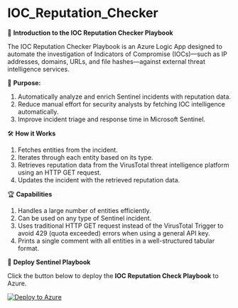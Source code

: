# IOC_Reputation_Checker

📌 **Introduction to the IOC Reputation Checker Playbook**

The IOC Reputation Checker Playbook is an Azure Logic App designed to automate the investigation of Indicators of Compromise (IOCs)—such as IP addresses, domains, URLs, and file hashes—against external threat intelligence services.

🎯 **Purpose:**

1. Automatically analyze and enrich Sentinel incidents with reputation data.
2. Reduce manual effort for security analysts by fetching IOC intelligence automatically.
3. Improve incident triage and response time in Microsoft Sentinel.

🛠️ **How it Works**

1. Fetches entities from the incident.
2. Iterates through each entity based on its type.
3. Retrieves reputation data from the VirusTotal threat intelligence platform using an HTTP GET request.
4. Updates the incident with the retrieved reputation data.

🏆 **Capabilities**

1. Handles a large number of entities efficiently.
2. Can be used on any type of Sentinel incident.
3. Uses traditional HTTP GET request instead of the VirusTotal Trigger to avoid 429 (quota exceeded) errors when using a general API key.
4. Prints a single comment with all entities in a well-structured tabular format.

🚀 **Deploy Sentinel Playbook**

Click the button below to deploy the **IOC Reputation Check Playbook** to Azure.

[![Deploy to Azure](https://aka.ms/deploytoazurebutton)](https://portal.azure.com/#create/Microsoft.Template/uri/https%3A%2F%2Fgithub.com%2FNagasaikumarvarikuti%2FIOC_Reputation_Checker%2Fblob%2FHiday%2Fsanitized_template.json)
